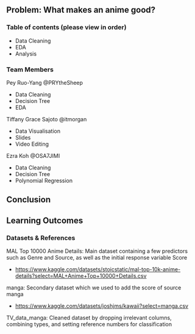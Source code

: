 ## Problem: What makes an anime good? 

### Table of contents (please view in order)
- Data Cleaning
- EDA
- Analysis

### Team Members
Pey Ruo-Yang @PRYtheSheep 
-  Data Cleaning
-  Decision Tree
-  EDA

Tiffany Grace Sajoto @itmorgan
- Data Visualisation
- Slides
- Video Editing

Ezra Koh @OSA7JIMI 
- Data Cleaning
- Decision Tree
- Polynomial Regression

## Conclusion

## Learning Outcomes

### Datasets & References
MAL Top 10000 Anime Details: Main dataset containing a few predictors such as Genre and Source, as well as the initial response variable Score
- https://www.kaggle.com/datasets/stoicstatic/mal-top-10k-anime-details?select=MAL+Anime+Top+10000+Details.csv

manga: Secondary dataset which we used to add the score of source manga
- https://www.kaggle.com/datasets/joshjms/kawaii?select=manga.csv

TV_data_manga: Cleaned dataset by dropping irrelevant columns, combining types, and setting reference numbers for classification
